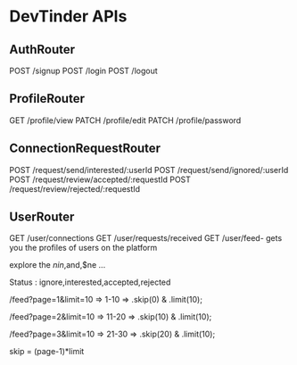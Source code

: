 # DevTinder APIs

## AuthRouter

POST /signup
POST /login
POST /logout

## ProfileRouter
GET /profile/view
PATCH /profile/edit
PATCH /profile/password

## ConnectionRequestRouter
POST /request/send/interested/:userId
POST /request/send/ignored/:userId
POST /request/review/accepted/:requestId
POST /request/review/rejected/:requestId

## UserRouter
GET /user/connections
GET /user/requests/received
GET /user/feed- gets you the profiles of users on the platform


explore the $nin,$and,$ne ...  


Status : ignore,interested,accepted,rejected


/feed?page=1&limit=10 => 1-10 => .skip(0) & .limit(10);

/feed?page=2&limit=10 => 11-20 => .skip(10) & .limit(10);

/feed?page=3&limit=10 => 21-30 => .skip(20) & .limit(10);


skip = (page-1)*limit